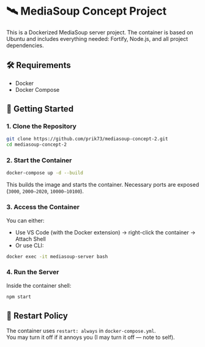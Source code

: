 # 🛰 MediaSoup Concept Project

This is a Dockerized MediaSoup server project. The container is based on Ubuntu and includes everything needed: Fortify, Node.js, and all project dependencies.

## 🛠 Requirements

- Docker
- Docker Compose

## 🚀 Getting Started

### 1. Clone the Repository

```bash
git clone https://github.com/prik73/mediasoup-concept-2.git
cd mediasoup-concept-2
```

### 2. Start the Container

```bash
docker-compose up -d --build
```

This builds the image and starts the container. Necessary ports are exposed (`3000`, `2000–2020`, `10000–10100`).

### 3. Access the Container

You can either:

- Use VS Code (with the Docker extension) → right-click the container → Attach Shell  
- Or use CLI:

```bash
docker exec -it mediasoup-server bash
```

### 4. Run the Server

Inside the container shell:

```bash
npm start
```

## 🔁 Restart Policy

The container uses `restart: always` in `docker-compose.yml`.  
You may turn it off if it annoys you (I may turn it off — note to self).